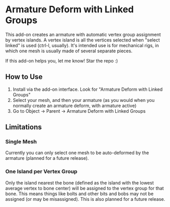 # Armature Deform with Linked Groups

This add-on creates an armature with automatic vertex group assignment by vertex islands. A vertex island is all the vertices selected when "select linked" is used (ctrl-l, usually). It's intended use is for mechanical rigs, in which one mesh is usually made of several separate pieces. 

If this add-on helps you, let me know! Star the repo :)

## How to Use
1. Install via the add-on interface. Look for "Armature Deform with Linked Groups"
2. Select your mesh, and then your armature (as you would when you normally create an armature deform, with armature active)
3. Go to Object -> Parent -> Armature Deform with Linked Groups

## Limitations
### Single Mesh
Currently you can only select one mesh to be auto-deformed by the armature (planned for a future release).

### One Island per Vertex Group
Only the island nearest the bone (defined as the island with the lowest average vertex to bone center) will be assigned to the vertex group for that bone. This means things like bolts and other bits and bobs may not be assigned (or may be misassigned). This is also planned for a future release. 


